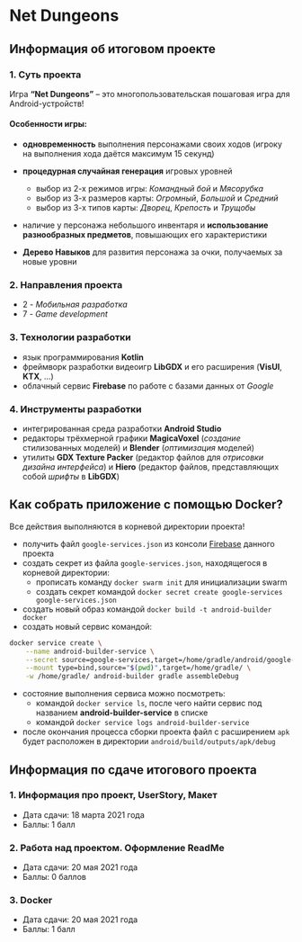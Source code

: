 # Net Dungeons

## Информация об итоговом проекте

### 1. Суть проекта
Игра **“Net Dungeons”** – это многопользовательская пошаговая игра для Android-устройств!

#### Особенности игры:
 - **одновременность** выполнения персонажами своих ходов (игроку на выполнения хода даётся максимум 15 секунд)

 - **процедурная случайная генерация** игровых уровней

   - выбор из 2-х режимов игры: *Командный бой* и *Мясорубка*
   - выбор из 3-х размеров карты: *Огромный*, *Большой* и *Средний*
   - выбор из 3-х типов карты: *Дворец*, *Крепость* и *Трущобы*
 
 - наличие у персонажа небольшого инвентаря и **использование разнообразных предметов**, повышающих его характеристики

 - **Дерево Навыков** для развития персонажа за очки, получаемых за новые уровни

### 2. Направления проекта
- 2 - *Мобильная разработка*
- 7 - *Game development*

### 3. Технологии разработки
- язык программирования **Kotlin**
- фреймворк разработки видеоигр **LibGDX** и его расширения (**VisUI**, **KTX**, ...)
- облачный сервис **Firebase** по работе с базами данных от *Google*

### 4. Инструменты разработки
- интегрированная среда разработки **Android Studio**
- редакторы трёхмерной графики **MagicaVoxel** (*создание* стилизованных моделей) и **Blender** (*оптимизация* моделей)
- утилиты **GDX Texture Packer** (редактор файлов для *отрисовки дизайна интерфейса*) и **Hiero** (редактор файлов, представляющих собой *шрифты* в **LibGDX**)

## Как собрать приложение с помощью Docker?
Все действия выполняются в корневой директории проекта!
- получить файл `google-services.json` из консоли [Firebase](https://console.firebase.google.com/project/net-dungeons/overview) данного проекта
- создать секрет из файла `google-services.json`, находящегося в корневой директории:
    - прописать команду `docker swarm init` для инициализации swarm
    - создать секрет командой `docker secret create google-services google-services.json`
- создать новый образ командой `docker build -t android-builder docker`
- создать новый сервис командой:
```bash
docker service create \
    --name android-builder-service \
    --secret source=google-services,target=/home/gradle/android/google-services.json \
    --mount type=bind,source="$(pwd)",target=/home/gradle/ \
    -w /home/gradle/ android-builder gradle assembleDebug
```
- состояние выполнения сервиса можно посмотреть:
	- командой `docker service ls`, после чего найти сервис под названием **android-builder-service** в списке
	- командой `docker service logs android-builder-service`
- после окончания процесса сборки проекта файл с расширением `apk` будет расположен в директории `android/build/outputs/apk/debug`

## Информация по сдаче итогового проекта

### 1. Информация про проект, UserStory, Макет
- Дата сдачи: 18 марта 2021 года
- Баллы: 1 балл

### 2. Работа над проектом. Оформление ReadMe
- Дата сдачи: 20 мая 2021 года
- Баллы: 0 баллов

### 3. Docker
- Дата сдачи: 20 мая 2021 года
- Баллы: 1 балл
